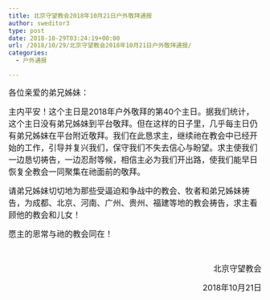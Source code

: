 ```yaml
---
title: 北京守望教会2018年10月21日户外敬拜通报
author: sweditor3
type: post
date: 2018-10-29T03:24:19+00:00
url: /2018/10/29/北京守望教会2018年10月21日户外敬拜通报/
categories:
  - 户外通报

---
```

<span style="font-size: 12pt;">各位亲爱的弟兄姊妹：</span>

<span style="font-size: 12pt;">主内平安！这个主日是2018年户外敬拜的第40个主日。据我们统计，这个主日没有弟兄姊妹到平台敬拜。但在这样的日子里，几乎每主日仍有弟兄姊妹在平台附近敬拜。我们在此恳求主，继续祂在教会中已经开始的工作，引导并复兴我们，保守我们不失去信心与盼望。求主使我们一边恳切祷告，一边忍耐等候，相信主必为我们开出路，使我们能早日恢复全教会一同聚集在祂面前的敬拜。</span>

<span style="font-size: 12pt;">请弟兄姊妹切切地为那些受逼迫和争战中的教会、牧者和弟兄姊妹祷告，为成都、北京、河南、广州、贵州、福建等地的教会祷告，求主看顾他的教会和儿女！</span>

<span style="font-size: 12pt;">愿主的恩常与祂的教会同在！</span>

&nbsp;

<p style="text-align: right;">
  <span style="font-size: 12pt;">北京守望教会</span>
</p>

<p style="text-align: right;">
  <span style="font-size: 12pt;">2018年10月21日</span>
</p>